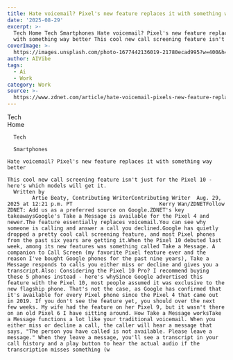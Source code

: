 ```yaml
---
title: Hate voicemail? Pixel's new feature replaces it with something way better
date: '2025-08-29'
excerpt: >-
  Tech Home Tech Smartphones Hate voicemail? Pixel's new feature replaces it
  with something way better This cool new call screening feature isn't just f...
coverImage: >-
  https://images.unsplash.com/photo-1677442136019-21780ecad995?w=400&h=200&fit=crop&auto=format
author: AIVibe
tags:
  - Ai
  - Work
category: Work
source: >-
  https://www.zdnet.com/article/hate-voicemail-pixels-new-feature-replaces-it-with-something-way-better/
---
```

Tech      
      Home
    
      Tech
    
      Smartphones
       
    Hate voicemail? Pixel's new feature replaces it with something way better
     
    This cool new call screening feature isn't just for the Pixel 10 - here's which models will get it.
      Written by 
            Artie Beaty, Contributing WriterContributing Writer  Aug. 29, 2025 at 12:21 p.m. PT                            Kerry Wan/ZDNETFollow ZDNET: Add us as a preferred source on Google.ZDNET's key takeawaysGoogle's Take a Message is available for the Pixel 4 and newer.The feature essentially replaces voicemail.You can see why someone is calling and answer a call you declined.Google has quietly dropped a pretty cool call screening feature, and most Pixel phones from the past six years are getting it.When the Pixel 10 debuted last week, among its new features was something called Take a Message. A companion to Call Screen (my favorite Pixel feature ever and the reason I've bought Google phones for the past nine years), Take a Message responds to calls you either miss or decline and gives you a transcript.Also: Considering the Pixel 10 Pro? I recommend buying these 5 phones instead - here's whySince Google advertised this feature with the Pixel 10, most people assumed it was exclusive to the new flagship phone. That's not the case, as Google has confirmed that it's available for every Pixel phone since the Pixel 4 that came out in 2019. If you don't see the feature yet, you should over the next few weeks. My wife had the feature on her Pixel 9, but it wasn't there on an old Pixel 6 I have sitting around. How Take a Message worksTake a Message functions a lot like your traditional voicemail. When you either miss or decline a call, the caller will hear a message that says, "The person you have called is not available. Please leave a message." When they leave a message, you'll see a transcript in your call history and a play button to hear the actual audio if the transcription misses something (w
